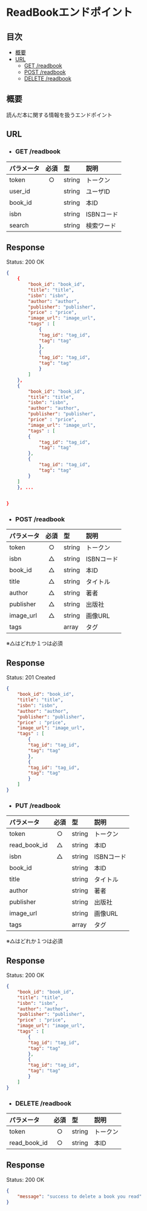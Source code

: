 # ReadBookエンドポイント

## 目次
- [概要](#概要)
- [URL](#url)
    - [GET /readbook](#get-readbook)
    - [POST /readbook](#post-readbook)
    - [DELETE /readbook](#delete-readbook)


## 概要
読んだ本に関する情報を扱うエンドポイント

## URL

- ### GET /readbook

| パラメータ | 必須 | 型 | 説明 |
|:-----------|:----:|:---|:-----|
| token      | ○    | string | トークン |
| user_id    |      | string | ユーザID |
| book_id    |      | string | 本ID |
| isbn       |      | string | ISBNコード |
| search     |      | string | 検索ワード |

## Response

Status: 200 OK

```json
{
    {
        "book_id": "book_id",
        "title": "title",
        "isbn": "isbn",
        "author": "author",
        "publisher": "publisher",
        "price" : "price",
        "image_url": "image_url",
        "tags" : [
            {
            "tag_id": "tag_id",
            "tag": "tag"
            },
            {
            "tag_id": "tag_id",
            "tag": "tag"
            }
        ]
    },
    {
        "book_id": "book_id",
        "title": "title",
        "isbn": "isbn",
        "author": "author",
        "publisher": "publisher",
        "price" : "price",
        "image_url": "image_url",
        "tags" : [
        {
            "tag_id": "tag_id",
            "tag": "tag"
        },
        {
            "tag_id": "tag_id",
            "tag": "tag"
        }
    ]
    }, ...

    
}
```

- ### POST /readbook

| パラメータ | 必須 | 型 | 説明 |
|:-----------|:----:|:---|:-----|
| token      | ○    | string | トークン |
| isbn       | △    | string | ISBNコード |
| book_id    | △    | string | 本ID |
| title      | △    | string | タイトル |
| author     | △    | string | 著者 |
| publisher  | △    | string | 出版社 |
| image_url      | △    | string | 画像URL |
| tags       |      | array | タグ |

※△はどれか１つは必須

## Response

Status: 201 Created

```json
{
    "book_id": "book_id",
    "title": "title",
    "isbn": "isbn",
    "author": "author",
    "publisher": "publisher",
    "price" : "price",
    "image_url": "image_url",
    "tags" : [
        {
        "tag_id": "tag_id",
        "tag": "tag"
        },
        {
        "tag_id": "tag_id",
        "tag": "tag"
        }
    ]
}
```

- ### PUT /readbook

| パラメータ | 必須 | 型 | 説明 |
|:-----------|:----:|:---|:-----|
| token      | ○    | string | トークン |
| read_book_id    | △    | string | 本ID |
| isbn       | △    | string | ISBNコード |
| book_id    |      | string | 本ID |
| title      |      | string | タイトル |
| author     |      | string | 著者 |
| publisher  |      | string | 出版社 |
| image_url      |      | string | 画像URL |
| tags       |      | array | タグ |

※△はどれか１つは必須

## Response

Status: 200 OK

```json
{
    "book_id": "book_id",
    "title": "title",
    "isbn": "isbn",
    "author": "author",
    "publisher": "publisher",
    "price" : "price",
    "image_url": "image_url",
    "tags" : [
        {
        "tag_id": "tag_id",
        "tag": "tag"
        },
        {
        "tag_id": "tag_id",
        "tag": "tag"
        }
    ]
}
```


- ### DELETE /readbook

| パラメータ | 必須 | 型 | 説明 |
|:-----------|:----:|:---|:-----|
| token      | ○    | string | トークン |
| read_book_id    | ○    | string | 本ID |

## Response

Status: 200 OK

```json
{
    "message": "success to delete a book you read"
}
```